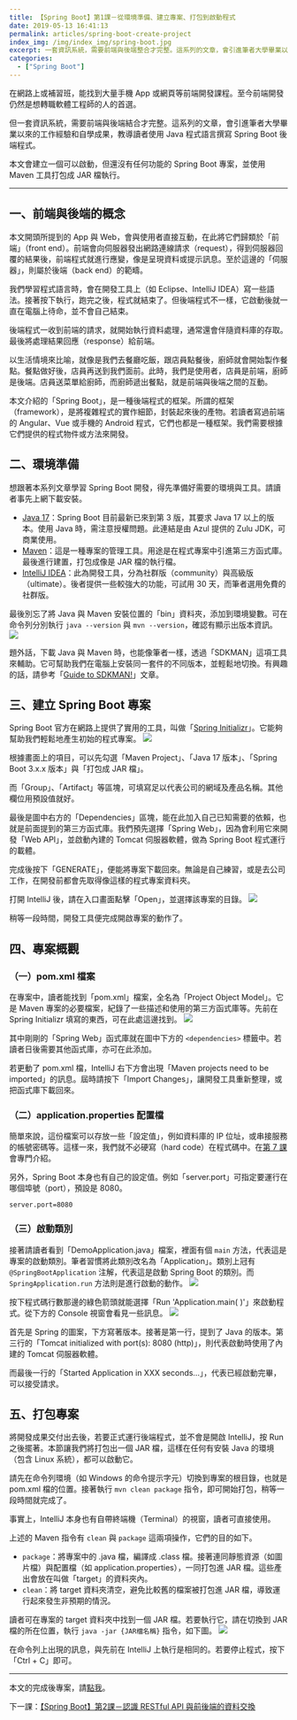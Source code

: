 ```yaml
---
title: 【Spring Boot】第1課－從環境準備、建立專案、打包到啟動程式
date: 2019-05-13 16:41:13
permalink: articles/spring-boot-create-project
index_img: /img/index_img/spring-boot.jpg
excerpt: 一套資訊系統，需要前端與後端整合才完整。這系列的文章，會引進筆者大學畢業以來的工作經驗和自學成果，教導讀者使用 Java 程式語言撰寫 Spring Boot 後端程式。本文會建立一個可以啟動，但還沒有任何功能的 Spring Boot 專案，並使用 Maven 打包成 JAR 檔執行。
categories:
  - ["Spring Boot"]
---
```


在網路上或補習班，能找到大量手機 App 或網頁等前端開發課程。至今前端開發仍然是想轉職軟體工程師的人的首選。

但一套資訊系統，需要前端與後端結合才完整。這系列的文章，會引進筆者大學畢業以來的工作經驗和自學成果，教導讀者使用 Java 程式語言撰寫 Spring Boot 後端程式。

本文會建立一個可以啟動，但還沒有任何功能的 Spring Boot 專案，並使用 Maven 工具打包成 JAR 檔執行。


-----


## 一、前端與後端的概念
本文開頭所提到的 App 與 Web，會與使用者直接互動，在此將它們歸類於「前端」（front end）。前端會向伺服器發出網路連線請求（request），得到伺服器回覆的結果後，前端程式就進行應變，像是呈現資料或提示訊息。至於這邊的「伺服器」，則屬於後端（back end）的範疇。

我們學習程式語言時，會在開發工具上（如 Eclipse、IntelliJ IDEA）寫一些語法。接著按下執行，跑完之後，程式就結束了。但後端程式不一樣，它啟動後就一直在電腦上待命，並不會自己結束。

後端程式一收到前端的請求，就開始執行資料處理，通常還會伴隨資料庫的存取。最後將處理結果回應（response）給前端。

以生活情境來比喻，就像是我們去餐廳吃飯，跟店員點餐後，廚師就會開始製作餐點。餐點做好後，店員再送到我們面前。此時，我們是使用者，店員是前端，廚師是後端。店員送菜單給廚師，而廚師遞出餐點，就是前端與後端之間的互動。

本文介紹的「Spring Boot」，是一種後端程式的框架。所謂的框架（framework），是將複雜程式的實作細節，封裝起來後的產物。若讀者寫過前端的 Angular、Vue 或手機的 Android 程式，它們也都是一種框架。我們需要根據它們提供的程式物件或方法來開發。

## 二、環境準備
想跟著本系列文章學習 Spring Boot 開發，得先準備好需要的環境與工具。請讀者事先上網下載安裝。

* [Java 17](https://www.azul.com/downloads/?package=jdk)：Spring Boot 目前最新已來到第 3 版，其要求 Java 17 以上的版本。使用 Java 時，需注意授權問題。此連結是由 Azul 提供的 Zulu JDK，可商業使用。
* [Maven](https://maven.apache.org/download.cgi)：這是一種專案的管理工具。用途是在程式專案中引進第三方函式庫。最後進行建置，打包成像是 JAR 檔的執行檔。
* [IntelliJ IDEA](https://www.jetbrains.com/idea/download)：此為開發工具，分為社群版（community）與高級版（ultimate）。後者提供一些較強大的功能，可試用 30 天，而筆者選用免費的社群版。

最後別忘了將 Java 與 Maven 安裝位置的「bin」資料夾，添加到環境變數。可在命令列分別執行 `java --version` 與 `mvn --version`，確認有顯示出版本資訊。
<img src="{{ permalink }}check-java-and-maven-version-by-command.png" />

題外話，下載 Java 與 Maven 時，也能像筆者一樣，透過「SDKMAN」這項工具來輔助。它可幫助我們在電腦上安裝同一套件的不同版本，並輕鬆地切換。有興趣的話，請參考「[Guide to SDKMAN!](https://www.baeldung.com/java-sdkman-intro)」文章。

## 三、建立 Spring Boot 專案
Spring Boot 官方在網路上提供了實用的工具，叫做「[Spring Initializr](https://start.spring.io/)」。它能夠幫助我們輕鬆地產生初始的程式專案。
<img src="{{ permalink }}spring-initializr-example.png" />

根據畫面上的項目，可以先勾選「Maven Project」、「Java 17 版本」、「Spring Boot 3.x.x 版本」與「打包成 JAR 檔」。

而「Group」、「Artifact」等區塊，可填寫足以代表公司的網域及產品名稱。其他欄位用預設值就好。

最後是圖中右方的「Dependencies」區塊，能在此加入自己已知需要的依賴，也就是前面提到的第三方函式庫。我們預先選擇「Spring Web」，因為會利用它來開發「Web API」，並啟動內建的 Tomcat 伺服器軟體，做為 Spring Boot 程式運行的載體。

完成後按下「GENERATE」，便能將專案下載回來。無論是自己練習，或是去公司工作，在開發前都會先取得像這樣的程式專案資料夾。

打開 IntelliJ 後，請在入口畫面點擊「Open」，並選擇該專案的目錄。
<img src="{{ permalink }}intellij-start-page.png" />

稍等一段時間，開發工具便完成開啟專案的動作了。

## 四、專案概觀
### （一）pom.xml 檔案
在專案中，讀者能找到「pom.xml」檔案，全名為「Project Object Model」。它是 Maven 專案的必要檔案，紀錄了一些描述和使用的第三方函式庫等。先前在 Spring Initializr 填寫的東西，可在此處這邊找到。
<img src="{{ permalink }}pom-file-init.png" />

其中剛剛的「Spring Web」函式庫就在圖中下方的 `<dependencies>` 標籤中。若讀者日後需要其他函式庫，亦可在此添加。

若更動了 pom.xml 檔，IntelliJ 右下方會出現「Maven projects need to be imported」的訊息。屆時請按下「Import Changes」，讓開發工具重新整理，或把函式庫下載回來。

### （二）application.properties 配置檔
簡單來說，這份檔案可以存放一些「設定值」，例如資料庫的 IP 位址，或串接服務的帳號密碼等。這樣一來，我們就不必硬寫（hard code）在程式碼中。在<a href="/articles/spring-boot-application-properties-configuration/" target="_blank">第 7 課</a>會專門介紹。

另外，Spring Boot 本身也有自己的設定值。例如「server.port」可指定要運行在哪個埠號（port），預設是 8080。
``` properties
server.port=8080
```

### （三）啟動類別
接著請讀者看到「DemoApplication.java」檔案，裡面有個 `main` 方法，代表這是專案的啟動類別。筆者習慣將此類別改名為「Application」。類別上冠有 `@SpringBootApplication` 注解，代表這是啟動 Spring Boot 的類別。而 `SpringApplication.run` 方法則是進行啟動的動作。
<img src="{{ permalink }}spring-boot-entrypoint-class.png" />

按下程式碼行數那邊的綠色箭頭就能選擇「Run 'Application.main( )'」來啟動程式。從下方的 Console 視窗會看見一些訊息。
<img src="{{ permalink }}spring-boot-start-console.png" />

首先是 Spring 的圖案，下方寫著版本。接著是第一行，提到了 Java 的版本。第三行的「Tomcat initialized with port(s): 8080 (http)」，則代表啟動時使用了內建的 Tomcat 伺服器軟體。

而最後一行的「Started Application in XXX seconds…」，代表已經啟動完畢，可以接受請求。

## 五、打包專案
將開發成果交付出去後，若要正式運行後端程式，並不會是開啟 IntelliJ，按 Run 之後擺著。本節讓我們將打包出一個 JAR 檔，這樣在任何有安裝 Java 的環境（包含 Linux 系統），都可以啟動它。

請先在命令列環境（如 Windows 的命令提示字元）切換到專案的根目錄，也就是 pom.xml 檔的位置。接著執行 `mvn clean package` 指令，即可開始打包，稍等一段時間就完成了。

事實上，IntelliJ 本身也有自帶終端機（Terminal）的視窗，讀者可直接使用。

上述的 Maven 指令有 `clean` 與 `package` 這兩項操作，它們的目的如下。
* `package`：將專案中的 .java 檔，編譯成 .class 檔。接著連同靜態資源（如圖片檔）與配置檔（如 application.properties），一同打包進 JAR 檔。這些產出會放在叫做「target」的資料夾內。
* `clean`：將 target 資料夾清空，避免比較舊的檔案被打包進 JAR 檔，導致運行起來發生非預期的情況。

讀者可在專案的 target 資料夾中找到一個 JAR 檔。若要執行它，請在切換到 JAR 檔的所在位置，執行 `java -jar {JAR檔名稱}` 指令，如下圖。
<img src="{{ permalink }}spring-boot-execute-jar-file.png" />

在命令列上出現的訊息，與先前在 IntelliJ 上執行是相同的。若要停止程式，按下「Ctrl + C」即可。


-----


本文的完成後專案，請[點我](https://github.com/ntub46010/SpringBootTutorial/tree/Ch01-create-project)。

下一課：<a href="/articles/spring-boot-restful-api/" target="_blank">【Spring Boot】第2課－認識 RESTful API 與前後端的資料交換</a>